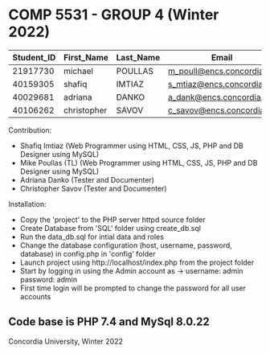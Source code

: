 # COMP 5531 - GROUP 4 (Winter 2022)

Student_ID | First_Name | Last_Name | Email
----------- | ----------- | ----------- | -----------
21917730 | michael | POULLAS | m_poull@encs.concordia.ca
40159305 | shafiq | IMTIAZ | s_mtiaz@encs.concordia.ca
40029681 | adriana | DANKO | a_dank@encs.concordia.ca
40106262 | christopher | SAVOV | c_savov@encs.concordia.ca

Contribution:
- Shafiq Imtiaz (Web Programmer using HTML, CSS, JS, PHP and DB Designer using MySQL)
- Mike Poullas (TL) (Web Programmer using HTML, CSS, JS, PHP and DB Designer using MySQL)
- Adriana Danko (Tester and Documenter)
- Christopher Savov (Tester and Documenter)

Installation:
- Copy the 'project' to the PHP server httpd source folder
- Create Database from 'SQL' folder using create_db.sql
- Run the data_db.sql for intial data and roles
- Change the database configuration (host, username, password, database) in config.php in 'config' folder
- Launch project using http://localhost/index.php from the project folder
- Start by logging in using the Admin account as -> username: admin password: admin
- First time login will be prompted to change the password for all user accounts

## Code base is PHP 7.4 and MySql 8.0.22

Concordia University, Winter 2022
